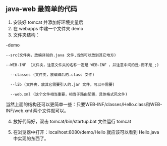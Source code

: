 
## java-web 最简单的代码

1. 安装好 tomcat 并添加好环境变量后
2. 在 webapps 中建一个文件夹 demo
3. 文件夹结构：

  -demo

    --src(文件夹，放编译前的.java 文件,当然可以放到其它地方)

    --WEB-INF （文件夹，注意文件夹的名称一定是 WEB-INF ，并注意中间的是-而不是_;)

      --classes (文件夹，放编译后的.class 文件)

      --lib (文件夹，放其它需要引入的.jar 文件，可以不需要)

      --web.xml (这个文件相当重要，相当于路由配置，具体格式风文件)

  当然上面的结构还可以更简单一些：只要WEB-INF/classes/Hello.class和WEB-INF/web.xml 两个文件就可以。

 4. 放好代码好，双击 tomcat/bin/startup.bat 文件运行 tomcat

 5. 在浏览器中打开：localhost:8080/demo/Hello 就应该可以看到 Hello.java 中实现的东西了。

       

                